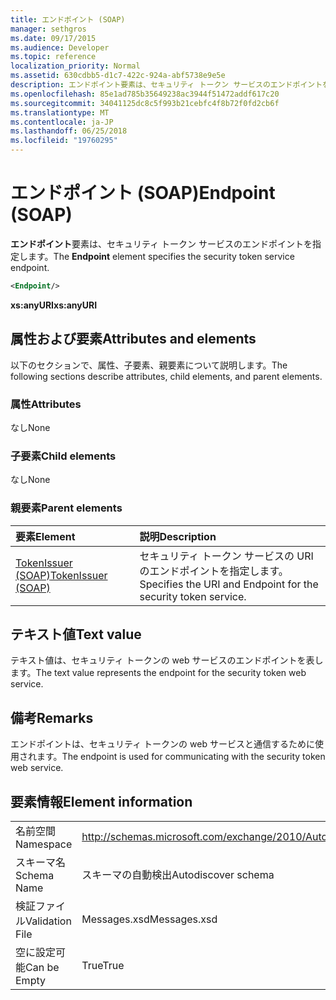 ```yaml
---
title: エンドポイント (SOAP)
manager: sethgros
ms.date: 09/17/2015
ms.audience: Developer
ms.topic: reference
localization_priority: Normal
ms.assetid: 630cdbb5-d1c7-422c-924a-abf5738e9e5e
description: エンドポイント要素は、セキュリティ トークン サービスのエンドポイントを指定します。
ms.openlocfilehash: 85e1ad785b35649238ac3944f51472addf617c20
ms.sourcegitcommit: 34041125dc8c5f993b21cebfc4f8b72f0fd2cb6f
ms.translationtype: MT
ms.contentlocale: ja-JP
ms.lasthandoff: 06/25/2018
ms.locfileid: "19760295"
---
```

# <a name="endpoint-soap"></a><span data-ttu-id="8aee9-103">エンドポイント (SOAP)</span><span class="sxs-lookup"><span data-stu-id="8aee9-103">Endpoint (SOAP)</span></span>

<span data-ttu-id="8aee9-104">**エンドポイント**要素は、セキュリティ トークン サービスのエンドポイントを指定します。</span><span class="sxs-lookup"><span data-stu-id="8aee9-104">The **Endpoint** element specifies the security token service endpoint.</span></span> 
  
```XML
<Endpoint/>
```

 <span data-ttu-id="8aee9-105">**xs:anyURI**</span><span class="sxs-lookup"><span data-stu-id="8aee9-105">**xs:anyURI**</span></span>
## <a name="attributes-and-elements"></a><span data-ttu-id="8aee9-106">属性および要素</span><span class="sxs-lookup"><span data-stu-id="8aee9-106">Attributes and elements</span></span>

<span data-ttu-id="8aee9-107">以下のセクションで、属性、子要素、親要素について説明します。</span><span class="sxs-lookup"><span data-stu-id="8aee9-107">The following sections describe attributes, child elements, and parent elements.</span></span>
  
### <a name="attributes"></a><span data-ttu-id="8aee9-108">属性</span><span class="sxs-lookup"><span data-stu-id="8aee9-108">Attributes</span></span>

<span data-ttu-id="8aee9-109">なし</span><span class="sxs-lookup"><span data-stu-id="8aee9-109">None</span></span>
  
### <a name="child-elements"></a><span data-ttu-id="8aee9-110">子要素</span><span class="sxs-lookup"><span data-stu-id="8aee9-110">Child elements</span></span>

<span data-ttu-id="8aee9-111">なし</span><span class="sxs-lookup"><span data-stu-id="8aee9-111">None</span></span>
  
### <a name="parent-elements"></a><span data-ttu-id="8aee9-112">親要素</span><span class="sxs-lookup"><span data-stu-id="8aee9-112">Parent elements</span></span>

|<span data-ttu-id="8aee9-113">**要素**</span><span class="sxs-lookup"><span data-stu-id="8aee9-113">**Element**</span></span>|<span data-ttu-id="8aee9-114">**説明**</span><span class="sxs-lookup"><span data-stu-id="8aee9-114">**Description**</span></span>|
|:-----|:-----|
|[<span data-ttu-id="8aee9-115">TokenIssuer (SOAP)</span><span class="sxs-lookup"><span data-stu-id="8aee9-115">TokenIssuer (SOAP)</span></span>](tokenissuer-soap.md) <br/> |<span data-ttu-id="8aee9-116">セキュリティ トークン サービスの URI のエンドポイントを指定します。</span><span class="sxs-lookup"><span data-stu-id="8aee9-116">Specifies the URI and Endpoint for the security token service.</span></span>  <br/> |
   
## <a name="text-value"></a><span data-ttu-id="8aee9-117">テキスト値</span><span class="sxs-lookup"><span data-stu-id="8aee9-117">Text value</span></span>

<span data-ttu-id="8aee9-118">テキスト値は、セキュリティ トークンの web サービスのエンドポイントを表します。</span><span class="sxs-lookup"><span data-stu-id="8aee9-118">The text value represents the endpoint for the security token web service.</span></span>
  
## <a name="remarks"></a><span data-ttu-id="8aee9-119">備考</span><span class="sxs-lookup"><span data-stu-id="8aee9-119">Remarks</span></span>

<span data-ttu-id="8aee9-120">エンドポイントは、セキュリティ トークンの web サービスと通信するために使用されます。</span><span class="sxs-lookup"><span data-stu-id="8aee9-120">The endpoint is used for communicating with the security token web service.</span></span>
  
## <a name="element-information"></a><span data-ttu-id="8aee9-121">要素情報</span><span class="sxs-lookup"><span data-stu-id="8aee9-121">Element information</span></span>

|||
|:-----|:-----|
|<span data-ttu-id="8aee9-122">名前空間</span><span class="sxs-lookup"><span data-stu-id="8aee9-122">Namespace</span></span>  <br/> |http://schemas.microsoft.com/exchange/2010/Autodiscover  <br/> |
|<span data-ttu-id="8aee9-123">スキーマ名</span><span class="sxs-lookup"><span data-stu-id="8aee9-123">Schema Name</span></span>  <br/> |<span data-ttu-id="8aee9-124">スキーマの自動検出</span><span class="sxs-lookup"><span data-stu-id="8aee9-124">Autodiscover schema</span></span>  <br/> |
|<span data-ttu-id="8aee9-125">検証ファイル</span><span class="sxs-lookup"><span data-stu-id="8aee9-125">Validation File</span></span>  <br/> |<span data-ttu-id="8aee9-126">Messages.xsd</span><span class="sxs-lookup"><span data-stu-id="8aee9-126">Messages.xsd</span></span>  <br/> |
|<span data-ttu-id="8aee9-127">空に設定可能</span><span class="sxs-lookup"><span data-stu-id="8aee9-127">Can be Empty</span></span>  <br/> |<span data-ttu-id="8aee9-128">True</span><span class="sxs-lookup"><span data-stu-id="8aee9-128">True</span></span>  <br/> |
   

